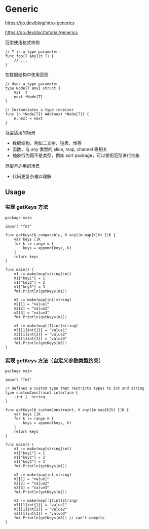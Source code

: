 # Generic

https://go.dev/blog/intro-generics

https://go.dev/doc/tutorial/generics

范型使用格式样例
```
// T is a type parameter.
func foo[T any](t T) {
    // ...
}
```

在数据结构中使用范型
```
// Uses a type parameter
type Node[T any] struct {
    Val  T
    next *Node[T]
}

// Instantiates a type receiver
func (n *Node[T]) Add(next *Node[T]) {
    n.next = next
}
```

范型适用的场景
- 数据结构，例如二叉树、链表、堆等
- 函数，与 any 类型的 slice, map, channel 等相关
- 抽象行为而不是类型，例如 sort package，可以使用范型进行抽象

范型不适用的场景
- 代码更复杂难以理解

## Usage
### 实现 getKeys 方法
```
package main

import "fmt"

func getKeys[K comparable, V any](m map[K]V) []K {
	var keys []K
	for k := range m {
		keys = append(keys, k)
	}
	return keys
}

func main() {
	m1 := make(map[string]int)
	m1["key1"] = 1
	m1["key2"] = 2
	m1["key3"] = 3
	fmt.Println(getKeys(m1))

	m2 := make(map[int]string)
	m2[1] = "value1"
	m2[2] = "value2"
	m2[3] = "value3"
	fmt.Println(getKeys(m2))

	m3 := make(map[[1]int]string)
	m3[[1]int{1}] = "value1"
	m3[[1]int{2}] = "value2"
	m3[[1]int{3}] = "value3"
	fmt.Println(getKeys(m3))
}
```

### 实现 getKeys 方法（自定义参数类型约束）
```
package main

import "fmt"

// Defines a custom type that restricts types to int and string
type customConstraint interface {
	~int | ~string
}

func getKeys[K customConstraint, V any](m map[K]V) []K {
	var keys []K
	for k := range m {
		keys = append(keys, k)
	}
	return keys
}

func main() {
	m1 := make(map[string]int)
	m1["key1"] = 1
	m1["key2"] = 2
	m1["key3"] = 3
	fmt.Println(getKeys(m1))

	m2 := make(map[int]string)
	m2[1] = "value1"
	m2[2] = "value2"
	m2[3] = "value3"
	fmt.Println(getKeys(m2))

	m3 := make(map[[1]int]string)
	m3[[1]int{1}] = "value1"
	m3[[1]int{2}] = "value2"
	m3[[1]int{3}] = "value3"
	fmt.Println(getKeys(m3)) // can't compile
}
```
